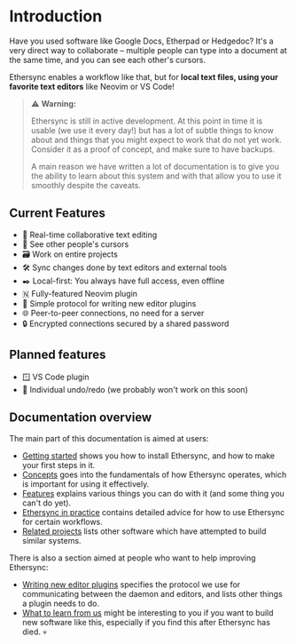 <!--
SPDX-FileCopyrightText: 2024 blinry <mail@blinry.org>
SPDX-FileCopyrightText: 2024 zormit <nt4u@kpvn.de>

SPDX-License-Identifier: CC-BY-SA-4.0
-->

# Introduction

Have you used software like Google Docs, Etherpad or Hedgedoc? It's a very direct way to collaborate – multiple people can type into a document at the same time, and you can see each other's cursors.

Ethersync enables a workflow like that, but for **local text files, using your favorite text editors** like Neovim or VS Code!

> ⚠️ **Warning:**
>
> Ethersync is still in active development. At this point in time it is usable (we use it every day!) but has a lot of subtle things to know about and things that you might expect to work that do not yet work. Consider it as a proof of concept, and make sure to have backups.  
>
> A main reason we have written a lot of documentation is to give you the ability to learn about this system and with that allow you to use it smoothly despite the caveats.

## Current Features

- 👥 Real-time collaborative text editing
- 📍 See other people's cursors
- 🗃️ Work on entire projects
- 🛠️ Sync changes done by text editors and external tools
- ✒️ Local-first: You always have full access, even offline
- 🇳 Fully-featured Neovim plugin
- 🧩 Simple protocol for writing new editor plugins
- 🌐 Peer-to-peer connections, no need for a server
- 🔒 Encrypted connections secured by a shared password

## Planned features

- 🪟 VS Code plugin
- 🔄 Individual undo/redo (we probably won't work on this soon)

## Documentation overview

The main part of this documentation is aimed at users:

- [Getting started](getting-started.md) shows you how to install Ethersync, and how to make your first steps in it.
- [Concepts](concepts.md) goes into the fundamentals of how Ethersync operates, which is important for using it effectively.
- [Features](features.md) explains various things you can do with it (and some thing you can't do yet).
- [Ethersync in practice](in-practice.md) contains detailed advice for how to use Ethersync for certain workflows.
- [Related projects](related-projects.md) lists other software which have attempted to build similar systems.

There is also a section aimed at people who want to help improving Ethersync:

- [Writing new editor plugins](editor-plugin-dev-guide.md) specifies the protocol we use for communicating between the daemon and editors, and lists other things a plugin needs to do.
- [What to learn from us](learn-from-us.md) might be interesting to you if you want to build new software like this, especially if you find this after Ethersync has died. 💀
